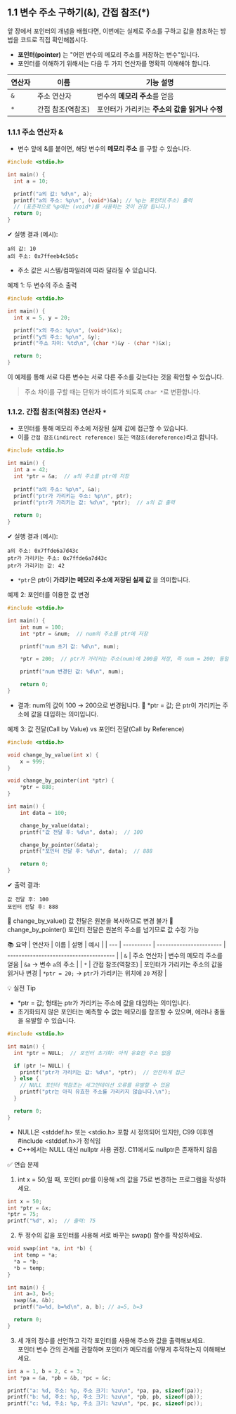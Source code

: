## 1.1 변수 주소 구하기(&), 간접 참조(*)     
 앞 장에서 포인터의 개념을 배웠다면, 이번에는 실제로 주소를 구하고 값을 참조하는 방법을 코드로 직접 확인해봅시다.
* **포인터(pointer)** 는 "어떤 변수의 메모리 주소를 저장하는 변수"입니다.
* 포인터를 이해하기 위해서는 다음 두 가지 연산자를 명확히 이해해야 합니다.

| 연산자 | 이름         | 기능 설명                             |
| --- | --------------- | ------------------------------------- |
| `&` | 주소 연산자      | 변수의 **메모리 주소**를 얻음          |
| `*` | 간접 참조(역참조) | 포인터가 가리키는 **주소의 값을 읽거나 수정** |

### 1.1.1 주소 연산자 &  
* 변수 앞에 &를 붙이면, 해당 변수의 **메모리 주소** 를 구할 수 있습니다.
```c
#include <stdio.h>

int main() {
  int a = 10;

  printf("a의 값: %d\n", a);
  printf("a의 주소: %p\n", (void*)&a); // %p는 포인터(주소) 출력
  // (표준적으로 %p에는 (void*)를 사용하는 것이 권장 됩니다.)
  return 0;
}
```
✔ 실행 결과 (예시):
```text
a의 값: 10
a의 주소: 0x7ffeeb4c5b5c
```
  * 주소 값은 시스템/컴파일러에 따라 달라질 수 있습니다.

예제 1: 두 변수의 주소 출력
```c
#include <stdio.h>

int main() {
  int x = 5, y = 20;

  printf("x의 주소: %p\n", (void*)&x);
  printf("y의 주소: %p\n", &y);
  printf("주소 차이: %td\n", (char *)&y - (char *)&x);

  return 0;
}
```  
이 예제를 통해 서로 다른 변수는 서로 다른 주소를 갖는다는 것을 확인할 수 있습니다.
> 주소 차이를 구할 때는 단위가 바이트가 되도록 `char *`로 변환합니다.

### 1.1.2. 간접 참조(역참조) 연산자 `*`
* 포인터를 통해 메모리 주소에 저장된 실제 값에 접근할 수 있습니다.
* 이를 `간접 참조(indirect reference)` 또는 `역참조(dereference)`라고 합니다.
```c
#include <stdio.h>

int main() {
  int a = 42;
  int *ptr = &a;  // a의 주소를 ptr에 저장
  
  printf("a의 주소: %p\n", &a);
  printf("ptr가 가리키는 주소: %p\n", ptr);
  printf("ptr가 가리키는 값: %d\n", *ptr);  // a의 값 출력
  
  return 0;
}
```
✔ 실행 결과 (예시):
```text
a의 주소: 0x7ffde6a7d43c
ptr가 가리키는 주소: 0x7ffde6a7d43c
ptr가 가리키는 값: 42
```
* `*ptr`은 ptr이 **가리키는 메모리 주소에 저장된 실제 값** 을 의미합니다.

예제 2: 포인터를 이용한 값 변경
```c
#include <stdio.h>

int main() {
    int num = 100;
    int *ptr = &num;  // num의 주소를 ptr에 저장

    printf("num 초기 값: %d\n", num);

    *ptr = 200;  // ptr가 가리키는 주소(num)에 200을 저장, 즉 num = 200; 동일한 효과

    printf("num 변경된 값: %d\n", num);

    return 0;
}
```
* 결과: num의 값이 100 → 200으로 변경됩니다.
📌 *ptr = 값; 은 ptr이 가리키는 주소에 값을 대입하는 의미입니다.

예제 3: 값 전달(Call by Value) vs 포인터 전달(Call by Reference)
```c
#include <stdio.h>

void change_by_value(int x) {
    x = 999;
}

void change_by_pointer(int *ptr) {
    *ptr = 888;
}

int main() {
    int data = 100;

    change_by_value(data);
    printf("값 전달 후: %d\n", data);  // 100

    change_by_pointer(&data);
    printf("포인터 전달 후: %d\n", data);  // 888

    return 0;
}
```
✔ 출력 결과:
```text
값 전달 후: 100
포인터 전달 후: 888
```
📌 change_by_value() 값 전달은 원본을 복사하므로 변경 불가
📌 change_by_pointer() 포인터 전달은 원본의 주소를 넘기므로 값 수정 가능

📚 요약
| 연산자 | 이름         | 설명                      | 예시                                     |
| --- | ---------- | ----------------------- | -------------------------------------- |
| `&` | 주소 연산자     | 변수의 메모리 주소를 얻음          | `&a` → 변수 `a`의 주소                      |
| `*` | 간접 참조(역참조) | 포인터가 가리키는 주소의 값을 읽거나 변경 | `*ptr = 20;` → `ptr`가 가리키는 위치에 `20` 저장 |

💡 실전 Tip
* *ptr = 값; 형태는 ptr가 가리키는 주소에 값을 대입하는 의미입니다.
* 초기화되지 않은 포인터는 예측할 수 없는 메모리를 참조할 수 있으며, 에러나 충돌을 유발할 수 있습니다.
  
```c
#include <stdio.h>

int main() {
  int *ptr = NULL;  // 포인터 초기화: 아직 유효한 주소 없음

  if (ptr != NULL) {
    printf("ptr가 가리키는 값: %d\n", *ptr);  // 안전하게 접근
  } else {
    // NULL 포인터 역참조는 세그먼테이션 오류를 유발할 수 있음    
    printf("ptr는 아직 유효한 주소를 가리키지 않습니다.\n");
  }

  return 0;
}
```
* NULL은 <stddef.h> 또는 <stdio.h> 포함 시 정의되어 있지만, C99 이후엔 #include <stddef.h>가 정식임
* C++에서는 NULL 대신 nullptr 사용 권장. C11에서도 nullptr은 존재하지 않음

✅ 연습 문제

1. int x = 50;일 때, 포인터 ptr를 이용해 x의 값을 75로 변경하는 프로그램을 작성하세요.
```c
int x = 50;
int *ptr = &x;
*ptr = 75;
printf("%d", x);  // 출력: 75
```
2. 두 정수의 값을 포인터를 사용해 서로 바꾸는 swap() 함수를 작성하세요.
```c
void swap(int *a, int *b) {
  int temp = *a;
  *a = *b;
  *b = temp;
}

int main() {
  int a=3, b=5;
  swap(&a, &b);
  printf("a=%d, b=%d\n", a, b); // a=5, b=3

  return 0;
}
```

3. 세 개의 정수를 선언하고 각각 포인터를 사용해 주소와 값을 출력해보세요.  
   포인터 변수 간의 관계를 관찰하며 포인터가 메모리를 어떻게 추적하는지 이해해보세요.
```c
int a = 1, b = 2, c = 3;
int *pa = &a, *pb = &b, *pc = &c;

printf("a: %d, 주소: %p, 주소 크기: %zu\n", *pa, pa, sizeof(pa));
printf("b: %d, 주소: %p, 주소 크기: %zu\n", *pb, pb, sizeof(pb));
printf("c: %d, 주소: %p, 주소 크기: %zu\n", *pc, pc, sizeof(pc));
```
